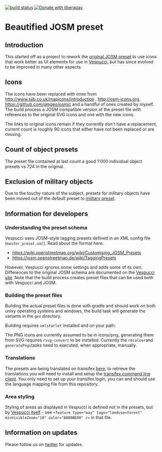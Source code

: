 [![build status](https://github.com/simonpoole/beautified-JOSM-preset/actions/workflows/javalib.yml/badge.svg)](https://github.com/simonpoole/beautified-JOSM-prest/actions) [![Donate with liberapay]( https://img.shields.io/liberapay/patrons/SimonPoole.svg?logo=liberapay)](https://liberapay.com/SimonPoole/donate)

# Beautified JOSM preset

## Introduction

This started off as a project to rework the [original JOSM preset](https://josm.openstreetmap.de/browser/josm/trunk/data/defaultpresets.xml) to use icons that work better as UI elements for use in [Vespucci](https://github.com/MarcusWolschon/osmeditor4android), but has since evolved to be improved in many other aspects.

## Icons

The icons have been replaced with ones from http://www.sjjb.co.uk/mapicons/introduction , http://osm-icons.org, https://github.com/gmgeo/osmic and a handful of ones created by myself. The build process a JOSM compatible version of the preset file with references to the original SVG icons and one with the new icons.

The links to original icons remain if they currently don't have a replacement, current count is roughly 90 icons that either have not been replaced or are missing.

## Count of object presets

The preset file contained at last count a good 1'000 individual object presets vs 724 in the original.

## Exclusion of military objects

Due to the touchy nature of the subject, presets for military objects have been moved out of the default preset to [military preset](http://simonpoole.github.io/military-preset/).

## Information for developers

### Understanding the preset schema

Vespucci uses JOSM-style tagging presets defined in an XML config file (`master_preset.xml`). Read about the format here:

- https://wiki.openstreetmap.org/wiki/Customising_JOSM_Presets
- https://josm.openstreetmap.de/wiki/TaggingPresets

However, Vespucci ignores some settings and adds some of its own. Differences to the original JOSM schema are documented on the [Vespucci site](http://vespucci.io/tutorials/presets/). Note that the build process creates preset files that can be used both with Vespucci and JOSM.

### Building the preset files

Building the actual preset files is done with gradle and should work on both unixy operating systems and windows, the build task will generate the variants in the `gen` directory.

Building requires `xmlstarlet` installed and on your path.

The PNG icons are currently assumed to be in icons/png, generating them from SVG requires `rsvg-convert` to be installed. Currently the `recolour`and `generatePngs`tasks need to executed, when appropriate, manually.

### Translations

The presets are being translated on transifex [here](https://www.transifex.com/openstreetmap/presets/), to retrieve the translations you will need to install and setup the [transifex command line client](https://docs.transifex.com/client/introduction). You only need to set up your transifex login, you can and should use the language mapping file from this repository.

### Area styling

Styling of areas as displayed in Vespucci is defined not in the presets, but by [Vespucci itself](https://github.com/MarcusWolschon/osmeditor4android/blob/master/src/main/assets/styles/) - see `<feature type="way" tags="landuse=forest" minVisibleZoom="10" color="8800BE00" />` in that file.

## Information on updates

Please follow us on [twitter](https://twitter.com/search?q=vespucci_editor) for updates.

